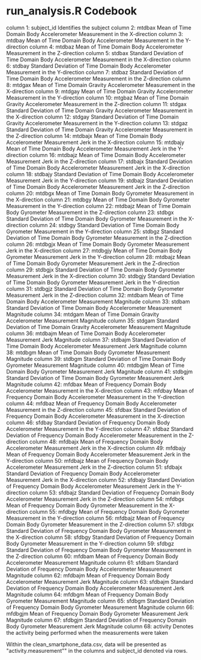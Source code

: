 run_analysis.R Codebook
========================================================
column 1: subject_id
    Identifies the subject
column 2: mtdbax
    Mean of Time Domain Body Accelerometer Measurement in the X-direction
column 3: mtdbay
    Mean of Time Domain Body Accelerometer Measurement in the Y-direction
column 4: mtdbaz
    Mean of Time Domain Body Accelerometer Measurement in the Z-direction
column 5: stdbax
    Standard Deviation of Time Domain Body Accelerometer Measurement in the X-direction
column 6: stdbay
    Standard Deviation of Time Domain Body Accelerometer Measurement in the Y-direction
column 7: stdbaz
    Standard Deviation of Time Domain Body Accelerometer Measurement in the Z-direction
column 8: mtdgax
    Mean of Time Domain Gravity Accelerometer Measurement in the X-direction
column 9: mtdgay
    Mean of Time Domain Gravity Accelerometer Measurement in the Y-direction
column 10: mtgbaz
    Mean of Time Domain Gravity Accelerometer Measurement in the Z-direction
column 11: stdgax
    Standard Deviation of Time Domain Gravity Accelerometer Measurement in the X-direction
column 12: stdgay
    Standard Deviation of Time Domain Gravity Accelerometer Measurement in the Y-direction
column 13: stdgaz
    Standard Deviation of Time Domain Gravity Accelerometer Measurement in the Z-direction
column 14: mtdbajx
    Mean of Time Domain Body Accelerometer Measurement Jerk in the X-direction
column 15: mtdbajy
    Mean of Time Domain Body Accelerometer Measurement Jerk in the Y-direction
column 16: mtdbajz
    Mean of Time Domain Body Accelerometer Measurement Jerk in the Z-direction
column 17: stdbajx
    Standard Deviation of Time Domain Body Accelerometer Measurement Jerk in the X-direction
column 18: stdbajy
    Standard Deviation of Time Domain Body Accelerometer Measurement Jerk in the Y-direction
column 19: stdbajz
    Standard Deviation of Time Domain Body Accelerometer Measurement Jerk in the Z-direction
column 20: mtdbgx
    Mean of Time Domain Body Gyrometer Measurement in the X-direction
column 21: mtdbgy
    Mean of Time Domain Body Gyrometer Measurement in the Y-direction
column 22: mtdbajz
    Mean of Time Domain Body Gyrometer Measurement in the Z-direction
column 23: stdbgx
    Standard Deviation of Time Domain Body Gyrometer Measurement in the X-direction
column 24: stdbgy
    Standard Deviation of Time Domain Body Gyrometer Measurement in the Y-direction
column 25: stdbgz
    Standard Deviation of Time Domain Body Gyrometer Measurement in the Z-direction
column 26: mtdbgjx
    Mean of Time Domain Body Gyrometer Measurement Jerk in the X-direction
column 27: mtdbgjy
    Mean of Time Domain Body Gyrometer Measurement Jerk in the Y-direction
column 28: mtdbajz
    Mean of Time Domain Body Gyrometer Measurement Jerk in the Z-direction
column 29: stdbgjx
    Standard Deviation of Time Domain Body Gyrometer Measurement Jerk in the X-direction
column 30: stdbgjy
    Standard Deviation of Time Domain Body Gyrometer Measurement Jerk in the Y-direction
column 31: stdbgjz
    Standard Deviation of Time Domain Body Gyrometer Measurement Jerk in the Z-direction
column 32: mtdbam
    Mean of Time Domain Body Accelerometer Measurement Magnitude
column 33: stdbam
    Standard Deviation of Time Domain Body Accelerometer Measurement Magnitude
column 34: mtdgam
    Mean of Time Domain Gravity Accelerometer Measurement Magnitude
column 35: stdgam
    Standard Deviation of Time Domain Gravity Accelerometer Measurement Magnitude
column 36: mtdbajm
    Mean of Time Domain Body Accelerometer Measurement Jerk Magnitude
column 37: stdbajm
    Standard Deviation of Time Domain Body Accelerometer Measurement Jerk Magnitude
column 38: mtdbgm
    Mean of Time Domain Body Gyrometer Measurement Magnitude
column 39: stdbgm
    Standard Deviation of Time Domain Body Gyrometer Measurement Magnitude
column 40: mtdbgjm
    Mean of Time Domain Body Gyrometer Measurement Jerk Magnitude
column 41: stdbgjm
    Standard Deviation of Time Domain Body Gyrometer Measurement Jerk Magnitude
column 42: mfdbax
    Mean of Frequency Domain Body Accelerometer Measurement in the X-direction
column 43: mfdbay
    Mean of Frequency Domain Body Accelerometer Measurement in the Y-direction
column 44: mfdbaz
    Mean of Frequency Domain Body Accelerometer Measurement in the Z-direction
column 45: sfdbax
    Standard Deviation of Frequency Domain Body Accelerometer Measurement in the X-direction
column 46: sfdbay
    Standard Deviation of Frequency Domain Body Accelerometer Measurement in the Y-direction
column 47: sfdbaz
    Standard Deviation of Frequency Domain Body Accelerometer Measurement in the Z-direction
column 48: mfdbajx
    Mean of Frequency Domain Body Accelerometer Measurement Jerk in the X-direction
column 49: mfdbajy
    Mean of Frequency Domain Body Accelerometer Measurement Jerk in the Y-direction
column 50: mfdbajz
    Mean of Frequency Domain Body Accelerometer Measurement Jerk in the Z-direction
column 51: sfdbajx
    Standard Deviation of Frequency Domain Body Accelerometer Measurement Jerk in the X-direction
column 52: sfdbajy
    Standard Deviation of Frequency Domain Body Accelerometer Measurement Jerk in the Y-direction
column 53: sfdbajz
    Standard Deviation of Frequency Domain Body Accelerometer Measurement Jerk in the Z-direction
column 54: mfdbgx
    Mean of Frequency Domain Body Gyrometer Measurement in the X-direction
column 55: mfdbgy
    Mean of Frequency Domain Body Gyrometer Measurement in the Y-direction
column 56: mfdbajz
    Mean of Frequency Domain Body Gyrometer Measurement in the Z-direction
column 57: sfdbgx
    Standard Deviation of Frequency Domain Body Gyrometer Measurement in the X-direction
column 58: sfdbgy
    Standard Deviation of Frequency Domain Body Gyrometer Measurement in the Y-direction
column 59: sfdbgz
    Standard Deviation of Frequency Domain Body Gyrometer Measurement in the Z-direction
column 60: mfdbam
    Mean of Frequency Domain Body Accelerometer Measurement Magnitude
column 61: sfdbam
    Standard Deviation of Frequency Domain Body Accelerometer Measurement Magnitude
column 62: mfdbajm
    Mean of Frequency Domain Body Accelerometer Measurement Jerk Magnitude
column 63: sfdbajm
    Standard Deviation of Frequency Domain Body Accelerometer Measurement Jerk Magnitude
column 64: mfdbgm
    Mean of Frequency Domain Body Gyrometer Measurement Magnitude
column 65: sfdbgm
    Standard Deviation of Frequency Domain Body Gyrometer Measurement Magnitude
column 66: mfdbgjm
    Mean of Frequency Domain Body Gyrometer Measurement Jerk Magnitude
column 67: sfdbgjm
    Standard Deviation of Frequency Domain Body Gyrometer Measurement Jerk Magnitude
column 68: activity
    Denotes the activity being performed when the measurements were taken
    
Within the clean_smartphone_data.csv, data will be presented as "activity.measurement""
in the columns and subject_id denoted via rows.
